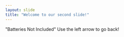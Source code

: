 ```yaml
---
layout: slide
title: "Welcome to our second slide!"
---
```

"Batteries Not Included"
Use the left arrow to go back!
